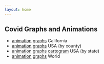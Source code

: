 ```yaml
---
layout: home
---
```


<style>
    {% include home.css %}
</style>
<link rel="stylesheet" href="/css/skin.css">

## Covid Graphs and Animations

* [animation](/covidgrowth/rankca) [graphs](/covidgrowth/ca) California
* [animation](/covidgrowth/rankusa) [graphs](/covidgrowth/usa) USA (by county)
* [animation](/covidgrowth/rankstate) [graphs](/covidgrowth/state)  [cartogram](/covidgrowth/cartogram)  USA (by state)
* [animation](/covidgrowth/rankworld) [graphs](/covidgrowth/world) World
